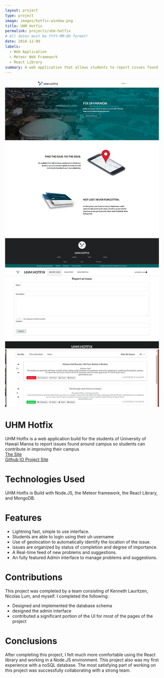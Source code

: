 ```yaml
---
layout: project
type: project
image: images/hotfix-window.png
title: UHM Hotfix
permalink: projects/uhm-hotfix
# All dates must be YYYY-MM-DD format!
date: 2018-12-09
labels:
  - Web Application
  - Meteor Web Framework
  - React Library
summary: A web application that allows students to report issues found on campus.
---
```

<kbd>
<img class="ui image" src="../images/hotfix-landing.png">
</kbd>
<br/>

<kbd>
<img class="ui image" src="../images/report-issue.png">
</kbd>
<br/>

<kbd>
<img class="ui image" src="../images/issue-feed.png">
</kbd>
<br/>


# UHM Hotfix
UHM Hotfix is a web application build for the students of University of Hawaii Manoa to report issues found around campus so 
students can contribute in improving their campus
<br/>
<a href="https://uhm-hotfix.meteorapp.com"> The Site </a> <br/>
<a href="https://uhm-hotfix.github.io"> Github IO Project Site </a> <br/>


# Technologies Used 
UHM Hotfix is Build with Node.JS, the Meteor framework, the React Library, and MongoDB. 

# Features
<ul>
  <li> Lightning fast, simple to use interface. </li>
<li> Students are able to login using their uh username </li>
<li> Use of geolocation to automatically identify the location of the issue. </li>
<li> issues are organized by status of completion and degree of importance. </li>
<li> A Real-time feed of new problems and suggestions. </li>
<li> An fully featured Admin interface to manage problems and suggestions. </li>
</ul>

# Contributions

This project was completed by a team consisting of Kenneth Lauritzen, Nicolas Lum, and myself.
I completed the following: 
<ul>
  <li> Designed and implemented the database schema </li>
  <li> designed the admin interface </li>
  <li> contributed a significant portion of the UI for most of the pages of the project </li>
</ul>

# Conclusions

After completing this project, I felt much more comfortable using the React library and working in a Node.JS environment. This project also was my first experience with a noSQL database. The most satisfying part of working on this project was successfully collaborating with a strong team.



